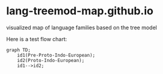 # lang-treemod-map.github.io
visualized map of language families based on the tree model

Here is a test flow chart:

```mermaid
graph TD;
    id1(Pre-Proto-Indo-European);
    id2(Proto-Indo-European);
    id1-->id2;

   
```
